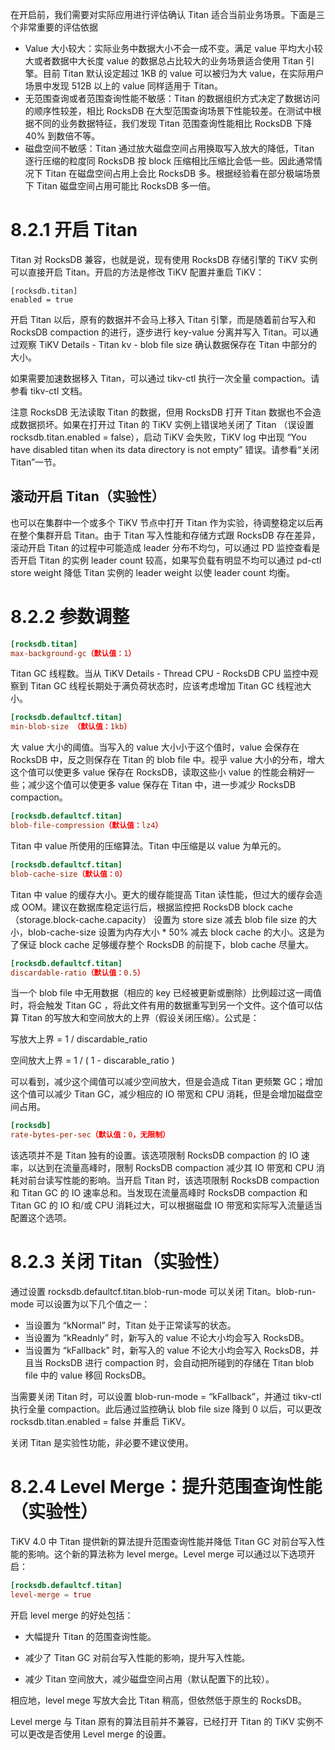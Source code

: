 在开启前，我们需要对实际应用进行评估确认 Titan 适合当前业务场景。下面是三个非常重要的评估依据

* Value 大小较大：实际业务中数据大小不会一成不变。满足 value 平均大小较大或者数据中大长度 value 的数据总占比较大的业务场景适合使用 Titan 引擎。目前 Titan 默认设定超过 1KB 的 value 可以被归为大 value，在实际用户场景中发现 512B 以上的 value 同样适用于 Titan。
* 无范围查询或者范围查询性能不敏感：Titan 的数据组织方式决定了数据访问的顺序性较差，相比 RocksDB 在大型范围查询场景下性能较差。在测试中根据不同的业务数据特征，我们发现 Titan 范围查询性能相比 RocksDB 下降 40% 到数倍不等。
* 磁盘空间不敏感：Titan 通过放大磁盘空间占用换取写入放大的降低，Titan 逐行压缩的粒度同 RocksDB 按 block 压缩相比压缩比会低一些。因此通常情况下 Titan 在磁盘空间占用上会比 RocksDB 多。根据经验看在部分极端场景下 Titan 磁盘空间占用可能比 RocksDB 多一倍。

# 8.2.1 开启 Titan
Titan 对 RocksDB 兼容，也就是说，现有使用 RocksDB 存储引擎的 TiKV 实例可以直接开启 Titan。开启的方法是修改 TiKV 配置并重启 TiKV：

```
[rocksdb.titan]
enabled = true
```

开启 Titan 以后，原有的数据并不会马上移入 Titan 引擎，而是随着前台写入和 RocksDB compaction 的进行，逐步进行 key-value 分离并写入 Titan。可以通过观察 TiKV Details - Titan kv - blob file size 确认数据保存在 Titan 中部分的大小。

如果需要加速数据移入 Titan，可以通过 tikv-ctl 执行一次全量 compaction。请参看 tikv-ctl 文档。

注意 RocksDB 无法读取 Titan 的数据，但用 RocksDB 打开 Titan 数据也不会造成数据损坏。如果在打开过 Titan 的 TiKV 实例上错误地关闭了 Titan （误设置 rocksdb.titan.enabled = false），启动 TiKV 会失败，TiKV log 中出现 “You have disabled titan when its data directory is not empty” 错误。请参看“关闭 Titan”一节。

## 滚动开启 Titan（实验性）
也可以在集群中一个或多个 TiKV 节点中打开 Titan 作为实验，待调整稳定以后再在整个集群开启 Titan。由于 Titan 写入性能和存储方式跟 RocksDB 存在差异，滚动开启 Titan 的过程中可能造成 leader 分布不均匀，可以通过 PD 监控查看是否开启 Titan 的实例 leader count 较高，如果写负载有明显不均可以通过 pd-ctl store weight 降低 Titan 实例的 leader weight 以使 leader count 均衡。

# 8.2.2 参数调整
```toml
[rocksdb.titan]
max-background-gc（默认值：1）
```

Titan GC 线程数。当从 TiKV Details - Thread CPU - RocksDB CPU 监控中观察到 Titan GC 线程长期处于满负荷状态时，应该考虑增加 Titan GC 线程池大小。

```toml
[rocksdb.defaultcf.titan]
min-blob-size （默认值：1kb）
```

大 value 大小的阈值。当写入的 value 大小小于这个值时，value 会保存在 RocksDB 中，反之则保存在 Titan 的 blob file 中。视乎 value 大小的分布，增大这个值可以使更多 value 保存在 RocksDB，读取这些小 value 的性能会稍好一些；减少这个值可以使更多 value 保存在 Titan 中，进一步减少 RocksDB compaction。

```toml
[rocksdb.defaultcf.titan]
blob-file-compression（默认值：lz4）
```

Titan 中 value 所使用的压缩算法。Titan 中压缩是以 value 为单元的。

```toml
[rocksdb.defaultcf.titan]
blob-cache-size（默认值：0）
```

Titan 中 value 的缓存大小。更大的缓存能提高 Titan 读性能，但过大的缓存会造成 OOM。建议在数据库稳定运行后，根据监控把 RocksDB block cache （storage.block-cache.capacity） 设置为 store size 减去 blob file size 的大小，blob-cache-size 设置为内存大小 * 50% 减去 block cache 的大小。这是为了保证 block cache 足够缓存整个 RocksDB 的前提下，blob cache 尽量大。

```toml
[rocksdb.defaultcf.titan]
discardable-ratio（默认值：0.5）
```

当一个 blob file 中无用数据（相应的 key 已经被更新或删除）比例超过这一阈值时，将会触发 Titan GC ，将此文件有用的数据重写到另一个文件。这个值可以估算 Titan 的写放大和空间放大的上界（假设关闭压缩）。公式是：

写放大上界 = 1 / discardable_ratio

空间放大上界 = 1 / ( 1 - discarable_ratio )

可以看到，减少这个阈值可以减少空间放大，但是会造成 Titan 更频繁 GC；增加这个值可以减少 Titan GC，减少相应的 IO 带宽和 CPU 消耗，但是会增加磁盘空间占用。

```toml
[rocksdb]
rate-bytes-per-sec（默认值：0，无限制）
```

该选项并不是 Titan 独有的设置。该选项限制 RocksDB compaction 的 IO 速率，以达到在流量高峰时，限制 RocksDB compaction 减少其 IO 带宽和 CPU 消耗对前台读写性能的影响。当开启 Titan 时，该选项限制 RocksDB compaction 和 Titan GC 的 IO 速率总和。当发现在流量高峰时 RocksDB compaction 和 Titan GC 的 IO 和/或 CPU 消耗过大，可以根据磁盘 IO 带宽和实际写入流量适当配置这个选项。

# 8.2.3 关闭 Titan（实验性）
通过设置 rocksdb.defaultcf.titan.blob-run-mode 可以关闭 Titan。blob-run-mode 可以设置为以下几个值之一：

* 当设置为 “kNormal” 时，Titan 处于正常读写的状态。
* 当设置为 “kReadnly” 时，新写入的 value 不论大小均会写入 RocksDB。
* 当设置为 “kFallback” 时，新写入的 value 不论大小均会写入 RocksDB，并且当 RocksDB 进行 compaction 时，会自动把所碰到的存储在 Titan blob file 中的 value 移回 RocksDB。

当需要关闭 Titan 时，可以设置 blob-run-mode = “kFallback”，并通过 tikv-ctl 执行全量 compaction。此后通过监控确认 blob file size 降到 0 以后，可以更改 rocksdb.titan.enabled = false 并重启 TiKV。

关闭 Titan 是实验性功能，非必要不建议使用。

# 8.2.4 Level Merge：提升范围查询性能（实验性）
TiKV 4.0 中 Titan 提供新的算法提升范围查询性能并降低 Titan GC 对前台写入性能的影响。这个新的算法称为 level merge。Level merge 可以通过以下选项开启：

```toml
[rocksdb.defaultcf.titan]
level-merge = true
```

开启 level merge 的好处包括：

- 大幅提升 Titan 的范围查询性能。

- 减少了 Titan GC 对前台写入性能的影响，提升写入性能。

- 减少 Titan 空间放大，减少磁盘空间占用（默认配置下的比较）。

相应地，level mege 写放大会比 Titan 稍高，但依然低于原生的 RocksDB。

Level merge 与 Titan 原有的算法目前并不兼容，已经打开 Titan 的 TiKV 实例不可以更改是否使用 Level merge 的设置。
